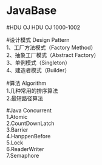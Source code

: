 # JavaBase

#HDU OJ
HDU OJ 1000-1002<br>

#设计模式 Design Pattern<br>
1、工厂方法模式（Factory Method）<br>
2、抽象工厂模式（Abstract Factory）<br>
3、单例模式（Singleton）<br>
4、建造者模式（Builder）<br>

#算法 Algorithm<br>
1.几种常用的排序算法<br>
2.最短路径算法<br>

#Java Concurrent<br>
1.Atomic<br>
2.CountDownLatch<br>
3.Barrier<br>
4.HanppenBefore<br>
5.Lock<br>
6.ReaderWriter<br>
7.Semaphore<br>
